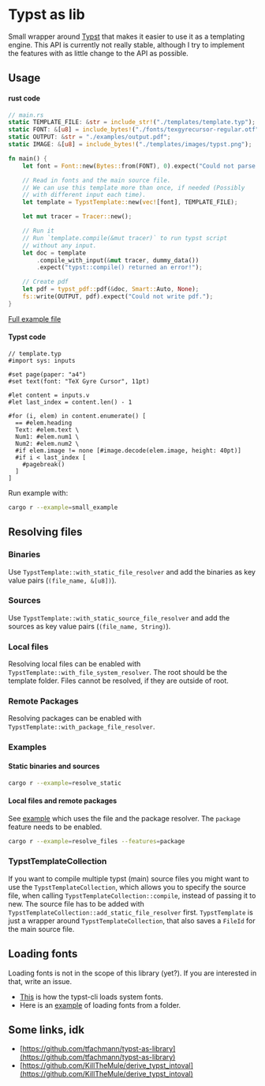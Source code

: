 # Typst as lib

Small wrapper around [Typst](https://github.com/typst/typst) that makes it easier to use it as a templating engine.
This API is currently not really stable, although I try to implement the features with as little change to the API as possible.

## Usage

#### rust code

```rust
// main.rs
static TEMPLATE_FILE: &str = include_str!("./templates/template.typ");
static FONT: &[u8] = include_bytes!("./fonts/texgyrecursor-regular.otf");
static OUTPUT: &str = "./examples/output.pdf";
static IMAGE: &[u8] = include_bytes!("./templates/images/typst.png");

fn main() {
    let font = Font::new(Bytes::from(FONT), 0).expect("Could not parse font!");

    // Read in fonts and the main source file.
    // We can use this template more than once, if needed (Possibly
    // with different input each time).
    let template = TypstTemplate::new(vec![font], TEMPLATE_FILE);

    let mut tracer = Tracer::new();

    // Run it
    // Run `template.compile(&mut tracer)` to run typst script
    // without any input.
    let doc = template
        .compile_with_input(&mut tracer, dummy_data())
        .expect("typst::compile() returned an error!");

    // Create pdf
    let pdf = typst_pdf::pdf(&doc, Smart::Auto, None);
    fs::write(OUTPUT, pdf).expect("Could not write pdf.");
}
```

[Full example file](https://github.com/Relacibo/typst-as-lib/blob/main/examples/small_example.rs)

#### Typst code

```typ
// template.typ
#import sys: inputs

#set page(paper: "a4")
#set text(font: "TeX Gyre Cursor", 11pt)

#let content = inputs.v
#let last_index = content.len() - 1

#for (i, elem) in content.enumerate() [
  == #elem.heading
  Text: #elem.text \
  Num1: #elem.num1 \
  Num2: #elem.num2 \
  #if elem.image != none [#image.decode(elem.image, height: 40pt)]
  #if i < last_index [
    #pagebreak()
  ]
]
```

Run example with:

```bash
cargo r --example=small_example
```

## Resolving files
### Binaries
Use `TypstTemplate::with_static_file_resolver` and add the binaries as key value pairs (`(file_name, &[u8])`).

### Sources
Use `TypstTemplate::with_static_source_file_resolver` and add the sources as key value pairs (`(file_name, String)`).



### Local files
Resolving local files can be enabled with `TypstTemplate::with_file_system_resolver`. The root should be the template folder. Files cannot be resolved, if they are outside of root.

### Remote Packages
Resolving packages can be enabled with `TypstTemplate::with_package_file_resolver`.

### Examples
#### Static binaries and sources
```bash
cargo r --example=resolve_static
```

#### Local files and remote packages

See [example](https://github.com/Relacibo/typst-as-lib/blob/main/examples/resolve_packages.rs) which uses the file and the package resolver. The `package` feature needs to be enabled.

```bash
cargo r --example=resolve_files --features=package
```

### TypstTemplateCollection

If you want to compile multiple typst (main) source files you might want to use the `TypstTemplateCollection`, which allows you to specify the source file, when calling `TypstTemplateCollection::compile`, instead of passing it to new. The source file has to be added with `TypstTemplateCollection::add_static_file_resolver` first.
`TypstTemplate` is just a wrapper around `TypstTemplateCollection`, that also saves a `FileId` for the main source file.

## Loading fonts

Loading fonts is not in the scope of this library (yet?). If you are interested in that, write an issue.

- [This](https://github.com/typst/typst/blob/a2c980715958bc3fd71e1f0a5975fea3f5b63b85/crates/typst-cli/src/fonts.rs#L69) is how the typst-cli loads system fonts.
- Here is an [example](https://github.com/tfachmann/typst-as-library/blob/dd9a93379b486dc0a2916b956360db84b496822e/src/lib.rs#L216) of loading fonts from a folder.

## Some links, idk

- [https://github.com/tfachmann/typst-as-library](https://github.com/tfachmann/typst-as-library)
- [https://github.com/KillTheMule/derive_typst_intoval](https://github.com/KillTheMule/derive_typst_intoval)
